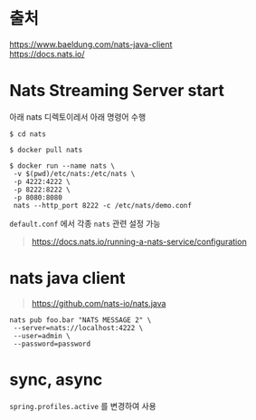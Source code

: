 # 출처 

<https://www.baeldung.com/nats-java-client>  
<https://docs.nats.io/>  

# Nats Streaming Server start

아래 nats 디렉토이레서 아래 명령어 수행

```shell
$ cd nats
 
$ docker pull nats

$ docker run --name nats \
 -v $(pwd)/etc/nats:/etc/nats \
 -p 4222:4222 \
 -p 8222:8222 \
 -p 8080:8080
 nats --http_port 8222 -c /etc/nats/demo.conf
```

`default.conf` 에서 각종 `nats` 관련 설정 가능
> <https://docs.nats.io/running-a-nats-service/configuration>

# nats java client

> <https://github.com/nats-io/nats.java>

```shell
nats pub foo.bar "NATS MESSAGE 2" \
 --server=nats://localhost:4222 \
 --user=admin \
 --password=password
```

# sync, async

`spring.profiles.active` 를 변경하여 사용
